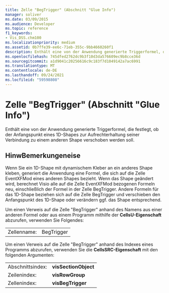 ```yaml
---
title: Zelle "BegTrigger" (Abschnitt "Glue Info")
manager: soliver
ms.date: 03/09/2015
ms.audience: Developer
ms.topic: reference
f1_keywords:
- Vis_DSS.chm100
ms.localizationpriority: medium
ms.assetid: 0b7ffe39-ee6c-71eb-355c-9bb4660260f1
description: Enthält eine von der Anwendung generierte Triggerformel, die festlegt, ob der Anfangspunkt eines 1D-Shapes zur Aufrechterhaltung seiner Verbindung zu einem anderen Shape verschoben werden soll.
ms.openlocfilehash: 745dfed2762dc9b3f10d3da576609ec9b8cce36d
ms.sourcegitcommit: a1d9041c20256616c9c183f7d1049142a7ac6991
ms.translationtype: MT
ms.contentlocale: de-DE
ms.lasthandoff: 09/24/2021
ms.locfileid: "59598808"
---
```

# <a name="begtrigger-cell-glue-info-section"></a>Zelle "BegTrigger" (Abschnitt "Glue Info")

Enthält eine von der Anwendung generierte Triggerformel, die festlegt, ob der Anfangspunkt eines 1D-Shapes zur Aufrechterhaltung seiner Verbindung zu einem anderen Shape verschoben werden soll.
  
## <a name="remarks"></a>HinwBemerkungeneise

Wenn Sie ein 1D-Shape mit dynamischem Kleber an ein anderes Shape kleben, generiert die Anwendung eine Formel, die sich auf die Zelle EventXFMod eines anderen Shapes bezieht. Wenn das Shape geändert wird, berechnet Visio alle auf die Zelle EventXFMod bezogenen Formeln neu, einschließlich der Formel in der Zelle BegTrigger. Andere Formeln für das 1D-Shape beziehen sich auf die Zelle BegTrigger und verschieben den Anfangspunkt des 1D-Shape oder verändern ggf. das Shape entsprechend.
  
Um einen Verweis auf die Zelle "BegTrigger" anhand des Namens aus einer anderen Formel oder aus einem Programm mithilfe der **CellsU-Eigenschaft** abzurufen, verwenden Sie Folgendes: 
  
|||
|:-----|:-----|
| Zellenname:  <br/> | BegTrigger  <br/> |
   
Um einen Verweis auf die Zelle "BegTrigger" anhand des Indexes eines Programms abzurufen, verwenden Sie die **CellsSRC-Eigenschaft** mit den folgenden Argumenten: 
  
|||
|:-----|:-----|
| Abschnittsindex:  <br/> |**visSectionObject** <br/> |
| Zeilenindex:  <br/> |**visRowGroup** <br/> |
| Zellenindex:  <br/> |**visBegTrigger** <br/> |
   

